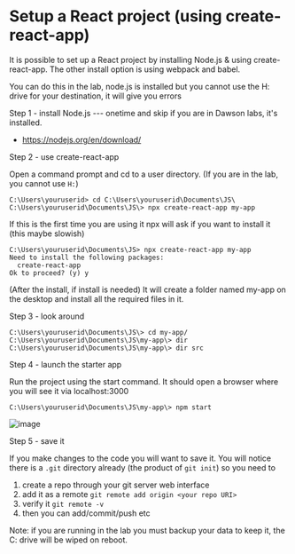# Setup a React project (using create-react-app)

It is possible to set up a React project by installing Node.js & using create-react-app.  The other install option is using webpack and babel.

You can do this in the lab, node.js is installed but you cannot use the H: drive for your destination, it will give you errors

Step 1 - install Node.js --- onetime and skip if you are in Dawson labs, it's installed.

* https://nodejs.org/en/download/ 

Step 2 - use create-react-app

Open a command prompt and cd to a user directory.  (If you are in the lab, you cannot use `H:`)

```
C:\Users\youruserid> cd C:\Users\youruserid\Documents\JS\
C:\Users\youruserid\Documents\JS\> npx create-react-app my-app
```

If this is the first time you are using it npx will ask if you want to install it (this maybe slowish)
```
C:\Users\youruserid\Documents\JS> npx create-react-app my-app
Need to install the following packages:
  create-react-app
Ok to proceed? (y) y
```
(After the install, if install is needed) It will create a folder named my-app on the desktop and install all the required files in it.

Step 3 -  look around

```
C:\Users\youruserid\Documents\JS\> cd my-app/
C:\Users\youruserid\Documents\JS\my-app\> dir 
C:\Users\youruserid\Documents\JS\my-app\> dir src
```
Step 4 - launch the starter app 

Run the project using the start command.  It should open a browser where you will see it via localhost:3000 
```
C:\Users\youruserid\Documents\JS\my-app\> npm start
```
![image](https://user-images.githubusercontent.com/1751207/141199339-94c3c29a-7f4f-41c3-a3c6-eb197c752834.png)

Step 5 -  save it 

If you make changes to the code you will want to save it.  You will notice there is a `.git` directory already (the product of `git init`) so you need to
1. create a repo through your git server web interface
1. add it as a remote `git remote add origin <your repo URI>`
2. verify it `git remote -v`
3. then you can add/commit/push etc

Note: if you are running in the lab you must backup your data to keep it, the C: drive will be wiped on reboot.
